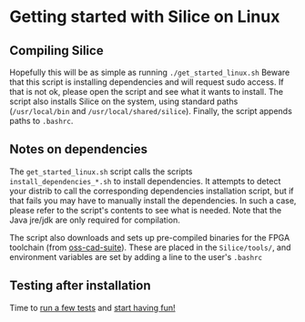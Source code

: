 # Getting started with Silice on Linux

## Compiling Silice

Hopefully this will be as simple as running `./get_started_linux.sh`
Beware that this script is installing dependencies and will request sudo access.
If that is not ok, please open the script and see what it wants to install.
The script also installs Silice on the system, using standard paths (`/usr/local/bin` and `/usr/local/shared/silice`).
Finally, the script appends paths to `.bashrc`.

## Notes on dependencies

The `get_started_linux.sh` script calls the scripts `install_dependencies_*.sh` to install dependencies. It attempts to detect your distrib to call the corresponding dependencies installation script, but if that fails you may have to manually install the dependencies. In such a case, please refer to the script's contents to see what is needed. Note that the Java jre/jdk are only required for compilation.

The script also downloads and sets up pre-compiled binaries for the FPGA toolchain (from [oss-cad-suite](https://github.com/YosysHQ/oss-cad-suite-build)). These are placed in the `Silice/tools/`, and environment variables are set by adding a line to the user's `.bashrc`

## Testing after installation

Time to [run a few tests](GetStarted.md#testing) and [start having fun!](projects/README.md)
